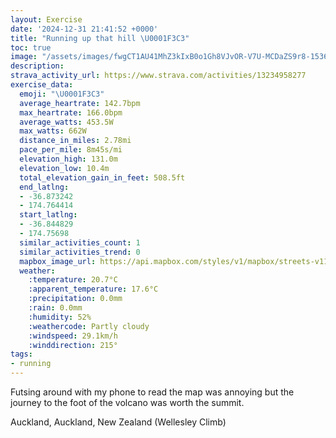 ```yaml
---
layout: Exercise
date: '2024-12-31 21:41:52 +0000'
title: "Running up that hill \U0001F3C3"
toc: true
image: "/assets/images/fwgCT1AU41MhZ3kIxB0o1Gh8VJvOR-V7U-MCDaZS9r8-1536x2048.jpg.jpeg"
description:
strava_activity_url: https://www.strava.com/activities/13234958277
exercise_data:
  emoji: "\U0001F3C3"
  average_heartrate: 142.7bpm
  max_heartrate: 166.0bpm
  average_watts: 453.5W
  max_watts: 662W
  distance_in_miles: 2.78mi
  pace_per_mile: 8m45s/mi
  elevation_high: 131.0m
  elevation_low: 10.4m
  total_elevation_gain_in_feet: 508.5ft
  end_latlng:
  - -36.873242
  - 174.764414
  start_latlng:
  - -36.844829
  - 174.75698
  similar_activities_count: 1
  similar_activities_trend: 0
  mapbox_image_url: https://api.mapbox.com/styles/v1/mapbox/streets-v11/static/path-5+787af2-1.0(zr%7B_Fqcsi%60%40%5EL%60%40IL%3F%60%40B%60%40Jb%40%3Fj%40BJAZOd%40D%5EFLGLg%40Zy%40d%40mC%3FUPk%40%40SJq%40H%5BLWL%7B%40HU%40YDAh%40F%60AXr%40XL%3FVPp%40T~Bj%40FFB_%40HI%7C%40%5Cv%40f%40jA%5ChAb%40f%40F%7CCdAFADIR%7DAX%7D%40PW%5ESd%40IXAd%40BXAn%40ShAI%60AE%60%40Md%40%40n%40Jr%40EdAMZK%5EEjAYF%3F%60B%5Cn%40DXQ%60%40GZIn%40a%40XYPc%40LkBJc%40BGf%40C%5CDxBx%40LHHPVFHA%40C%3FOQk%40Bc%40nAqEXy%40FEZF%5ETp%40TB%3FTRPFH%3F%60%40JT%40bBOl%40%40d%40HNFt%40Pj%40n%40l%40TPEjAPj%40IPDJLLZbAtAf%40l%40t%40lANn%40Jn%40NlBEL%40f%40b%40hBPf%40Xh%40dAnAbA~Ab%40%60Al%40fAXlAG%5D%40INKT%3FNJRr%40FSFw%40FKHG%5CMRSx%40e%40%5C%5BHCN%40XOvB%7BAf%40YdAOJIVcBFs%40Hc%40%3FDFw%40NoAJc%40JiAAKMOsAYEGL_AN_BDKp%40k%40vDwDXUf%40m%40NKNALyBGe%40Me%40Gq%40KWEUBOJO),pin-s-s+e5b22e(174.75657,-36.8467),pin-s-f+89ae00(174.76361999999997,-36.87192999999996)/auto/800x800?access_token=pk.eyJ1Ijoiam9zaGJlY2ttYW4iLCJhIjoiY205eWR2aDd1MWZ6djJrbXc4a3M0bWZleiJ9.XiG9OWkNcZk2QzjJbxLB4A
  weather:
    :temperature: 20.7°C
    :apparent_temperature: 17.6°C
    :precipitation: 0.0mm
    :rain: 0.0mm
    :humidity: 52%
    :weathercode: Partly cloudy
    :windspeed: 29.1km/h
    :winddirection: 215°
tags:
- running
---
```

Futsing around with my phone to read the map was annoying but the journey to the foot of the volcano was worth the summit.

Auckland, Auckland, New Zealand (Wellesley Climb)
